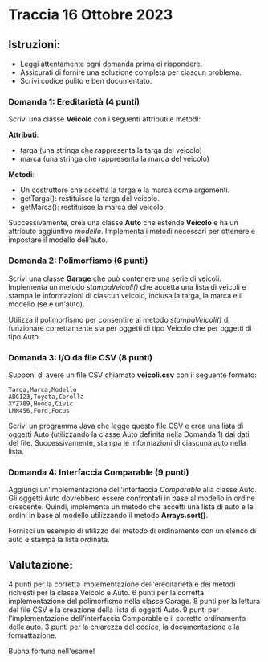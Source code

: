 # Traccia 16 Ottobre 2023

## Istruzioni:

- Leggi attentamente ogni domanda prima di rispondere.
- Assicurati di fornire una soluzione completa per ciascun problema.
- Scrivi codice pulito e ben documentato.

### Domanda 1: Ereditarietà (4 punti)

Scrivi una classe **Veicolo** con i seguenti attributi e metodi:

**Attributi**:

- targa (una stringa che rappresenta la targa del veicolo)
- marca (una stringa che rappresenta la marca del veicolo)

**Metodi**:

- Un costruttore che accetta la targa e la marca come argomenti.
- getTarga(): restituisce la targa del veicolo.
- getMarca(): restituisce la marca del veicolo.

Successivamente, crea una classe **Auto** che estende **Veicolo** e ha un attributo aggiuntivo _modello_. Implementa i metodi necessari per ottenere e impostare il modello dell'auto.

### Domanda 2: Polimorfismo (6 punti)

Scrivi una classe **Garage** che può contenere una serie di veicoli. Implementa un metodo _stampaVeicoli()_ che accetta una lista di veicoli e stampa le informazioni di ciascun veicolo, inclusa la targa, la marca e il modello (se è un'auto).

Utilizza il polimorfismo per consentire al metodo _stampaVeicoli()_ di funzionare correttamente sia per oggetti di tipo Veicolo che per oggetti di tipo Auto.

### Domanda 3: I/O da file CSV (8 punti)

Supponi di avere un file CSV chiamato **veicoli.csv** con il seguente formato:

```csv
Targa,Marca,Modello
ABC123,Toyota,Corolla
XYZ789,Honda,Civic
LMN456,Ford,Focus
```

Scrivi un programma Java che legge questo file CSV e crea una lista di oggetti Auto (utilizzando la classe Auto definita nella Domanda 1) dai dati del file. Successivamente, stampa le informazioni di ciascuna auto nella lista.

### Domanda 4: Interfaccia Comparable (9 punti)

Aggiungi un'implementazione dell'interfaccia _Comparable_ alla classe Auto. Gli oggetti Auto dovrebbero essere confrontati in base al modello in ordine crescente. Quindi, implementa un metodo che accetti una lista di auto e le ordini in base al modello utilizzando il metodo **Arrays.sort()**.

Fornisci un esempio di utilizzo del metodo di ordinamento con un elenco di auto e stampa la lista ordinata.

## Valutazione:

4 punti per la corretta implementazione dell'ereditarietà e dei metodi richiesti per la classe Veicolo e Auto.
6 punti per la corretta implementazione del polimorfismo nella classe Garage.
8 punti per la lettura del file CSV e la creazione della lista di oggetti Auto.
9 punti per l'implementazione dell'interfaccia Comparable e il corretto ordinamento delle auto.
3 punti per la chiarezza del codice, la documentazione e la formattazione.

Buona fortuna nell'esame!
